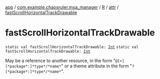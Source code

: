 [app](../../../index.md) / [com.example.chaosruler.msa_manager](../../index.md) / [R](../index.md) / [attr](index.md) / [fastScrollHorizontalTrackDrawable](.)

# fastScrollHorizontalTrackDrawable

`static val fastScrollHorizontalTrackDrawable: `[`Int`](https://kotlinlang.org/api/latest/jvm/stdlib/kotlin/-int/index.html)
`static val fastScrollHorizontalTrackDrawable: `[`Int`](https://kotlinlang.org/api/latest/jvm/stdlib/kotlin/-int/index.html)

May be a reference to another resource, in the form "`@[+][*package*:]*type*/*name*`" or a theme attribute in the form "`?[*package*:]*type*/*name*`".

